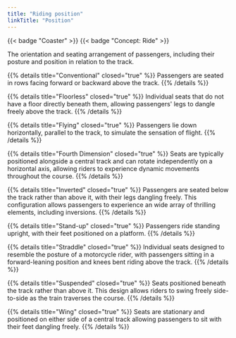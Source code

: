```yaml
---
title: "Riding position"
linkTitle: "Position"
---
```

{{< badge "Coaster" >}}
{{< badge "Concept: Ride" >}}

The orientation and seating arrangement of passengers, including their posture and position in relation to the track.


{{% details title="Conventional" closed="true" %}}
Passengers are seated in rows facing forward or backward above the track.
{{% /details %}}

{{% details title="Floorless" closed="true" %}}
Individual seats that do not have a floor directly beneath them, allowing passengers' legs to dangle freely above the track.
{{% /details %}}

{{% details title="Flying" closed="true" %}}
Passengers lie down horizontally, parallel to the track, to simulate the sensation of flight.
{{% /details %}}

{{% details title="Fourth Dimension" closed="true" %}}
Seats are typically positioned alongside a central track and can rotate independently on a horizontal axis, allowing riders to experience dynamic movements throughout the course.
{{% /details %}}

{{% details title="Inverted" closed="true" %}}
Passengers are seated below the track rather than above it, with their legs dangling freely. This configuration allows passengers to experience an wide array of thrilling elements, including inversions.
{{% /details %}}

{{% details title="Stand-up" closed="true" %}}
Passengers ride standing upright, with their feet positioned on a platform.
{{% /details %}}

{{% details title="Straddle" closed="true" %}}
Individual seats designed to resemble the posture of a motorcycle rider, with passengers sitting in a forward-leaning position and knees bent riding above the track.
{{% /details %}}

{{% details title="Suspended" closed="true" %}}
Seats positioned beneath the track rather than above it. This design allows riders to swing freely side-to-side as the train traverses the course.
{{% /details %}}

{{% details title="Wing" closed="true" %}}
Seats are stationary and positioned on either side of a central track allowing passengers to sit with their feet dangling freely.
{{% /details %}}
